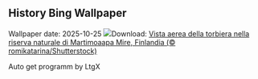 ## History Bing Wallpaper
Wallpaper date: 2025-10-25
![](https://www.bing.com/th?id=OHR.MartimoaapaFinland_IT-IT0794218844_UHD.jpg&w=1000)Download: [Vista aerea della torbiera nella riserva naturale di Martimoaapa Mire, Finlandia (© romikatarina/Shutterstock)](https://www.bing.com/th?id=OHR.MartimoaapaFinland_IT-IT0794218844_UHD.jpg)

Auto get programm by LtgX
